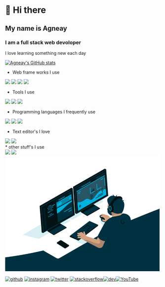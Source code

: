 <!--- A little about myself -->
# 👋 Hi there 
## My name is Agneay
### I am a full stack web devoloper
I love learning something new each day

<!-- Github stats -->
[![Agneay's GitHub stats](https://github-readme-stats.vercel.app/api?username=Agneay)](https://github.com/anuraghazra/github-readme-stats)

* Web frame works I use
<div align="left">
  <img src="https://media.giphy.com/media/XEDIHHp3i8bVoEdxd7/giphy.gif" width="100">
  <img src="https://i.giphy.com/media/eNAsjO55tPbgaor7ma/200w.webp" width="100">
  <img src="https://i.giphy.com/media/VgGthkhUvGgOit7Y9i/200.webp" width="100">
  <img src="https://media.giphy.com/media/Y1q8LF4Fc6DoQYC3fi/giphy.gif" width="100">
</div>

* Tools I use
<div align="left">
  <img src="https://i.giphy.com/media/KzJkzjggfGN5Py6nkT/200.webp" width="100">
 
  <img src="https://media.giphy.com/media/kdFc8fubgS31b8DsVu/giphy.gif" width="100">
  <img src="https://media.giphy.com/media/Ri2TUcKlaOcaDBxFpY/giphy.gif" width="100">
  
</div>

* Programming languages I frequently use
<div align="left">
  <img src="https://media3.giphy.com/media/ln7z2eWriiQAllfVcn/200w.webp" width="100">
  <img src="https://i.giphy.com/media/LMt9638dO8dftAjtco/200.webp" width="100">
  <img src="https://media.giphy.com/media/JqDcpPX8vWahUny0pE/giphy.gif" width="100">
</div>

* Text editor's I love
 <div align="left">
 <img src="https://media.giphy.com/media/jnDKffgCfGYOp6cMTK/giphy.gif" width="100">
 <img src="https://i.giphy.com/media/IdyAQJVN2kVPNUrojM/200.webp" width="100">
 </div> 
* other stuff's I use
<div align="left">
  <img src="https://media.giphy.com/media/Sr8xDpMwVKOHUWDVRD/giphy.gif" width="100">
  <img src="https://media.giphy.com/media/XAxylRMCdpbEWUAvr8/giphy.gif" width="100">
</div>

<img src="code.gif" width="500">

<!-- Contact me -->
[<img src='https://cdn.jsdelivr.net/npm/simple-icons@3.0.1/icons/github.svg' alt='github' height='40'>](https://github.com/Agneay)  [<img src='https://cdn.jsdelivr.net/npm/simple-icons@3.0.1/icons/instagram.svg' alt='instagram' height='40'>](https://www.instagram.com/agneaybnair/)  [<img src='https://cdn.jsdelivr.net/npm/simple-icons@3.0.1/icons/twitter.svg' alt='twitter' height='40'>](https://twitter.com/@agneay)  [<img
src='https://cdn.jsdelivr.net/npm/simple-icons@3.0.1/icons/stackoverflow.svg' alt='stackoverflow' height='40'>](https://stackoverflow.com/users/15565138)[<img src='https://cdn.jsdelivr.net/npm/simple-icons@3.0.1/icons/hashnode.svg' alt='dev' height='40'>](https://Agneay.hashnode.dev)[<img src='https://cdn.jsdelivr.net/npm/simple-icons@3.0.1/icons/youtube.svg' alt='YouTube' height='40'>](https://www.youtube.com/channel/UCnNHBTNAf_4g2fqmFKXLtJA)    



